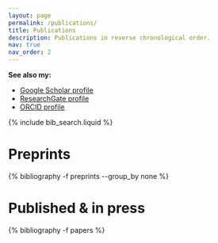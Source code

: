 ```yaml
---
layout: page
permalink: /publications/
title: Publications
description: Publications in reverse chronological order.
nav: true
nav_order: 2
---
```


**See also my:**

- <b class="ai ai-google-scholar"></b> [Google Scholar profile](https://scholar.google.com/citations?user=MPj9pngAAAAJ)
- <b class="ai ai-researchgate"></b> [ResearchGate profile](https://www.researchgate.net/profile/Piotr_Sowinski2/)
- <b class="ai ai-orcid"></b> [ORCID profile](https://orcid.org/0000-0002-2543-9461)

<!-- _pages/publications.md -->

<!-- Bibsearch Feature -->

{% include bib_search.liquid %}

<div class="publications">

<h1>Preprints</h1>

<!-- all params listed here: https://github.com/inukshuk/jekyll-scholar/blob/main/lib/jekyll/scholar/defaults.rb -->

{% bibliography -f preprints --group_by none %}

<h1>Published &amp; in press</h1>

{% bibliography -f papers %}

</div>
